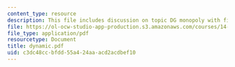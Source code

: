 ```yaml
---
content_type: resource
description: This file includes discussion on topic DG monopoly with fixed types.
file: https://ol-ocw-studio-app-production.s3.amazonaws.com/courses/14-129-advanced-contract-theory-spring-2005/c3dc48ccbfdd55a424aaacd2acdbef10_dynamic.pdf
file_type: application/pdf
resourcetype: Document
title: dynamic.pdf
uid: c3dc48cc-bfdd-55a4-24aa-acd2acdbef10
---
```

